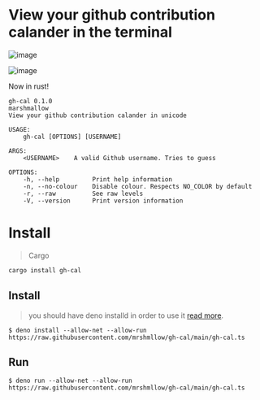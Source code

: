 # View your github contribution calander in the terminal

![image](https://user-images.githubusercontent.com/40532058/166221848-c6db8603-9bbd-4328-b0f8-21e25bd1aac4.png)

![image](https://user-images.githubusercontent.com/40532058/166221881-a15652e4-3d92-4a4a-bed2-cefeeb735883.png)

Now in rust!

```
gh-cal 0.1.0
marshmallow
View your github contribution calander in unicode

USAGE:
    gh-cal [OPTIONS] [USERNAME]

ARGS:
    <USERNAME>    A valid Github username. Tries to guess

OPTIONS:
    -h, --help         Print help information
    -n, --no-colour    Disable colour. Respects NO_COLOR by default
    -r, --raw          See raw levels
    -V, --version      Print version information
```

# Install

> Cargo

```sh
cargo install gh-cal
```

## Install
> you should have deno installd in order to use it [read more](https://deno.land/manual/getting_started/installation).

`$ deno install --allow-net --allow-run https://raw.githubusercontent.com/mrshmllow/gh-cal/main/gh-cal.ts`

## Run
`$ deno run --allow-net --allow-run https://raw.githubusercontent.com/mrshmllow/gh-cal/main/gh-cal.ts`
